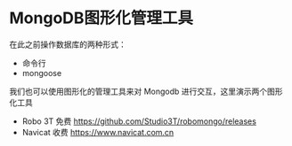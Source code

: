 # MongoDB图形化管理工具

在此之前操作数据库的两种形式：

- 命令行
- mongoose

我们也可以使用图形化的管理工具来对 Mongodb 进行交互，这里演示两个图形化工具

- Robo 3T 免费 <https://github.com/Studio3T/robomongo/releases>
- Navicat 收费 <https://www.navicat.com.cn>
